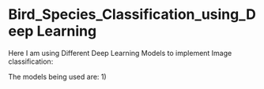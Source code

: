 # Bird_Species_Classification_using_Deep Learning


Here I am using Different Deep Learning Models to implement Image classification:

The models being used are:
1)
